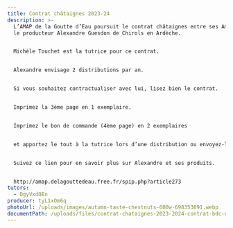 ```yaml
---
title: Contrat châtaignes 2023-24
description: >-
  L’AMAP de la Goutte d’Eau poursuit le contrat châtaignes entre ses Amapiens et
  le producteur Alexandre Guesdon de Chirols en Ardèche.


  Michèle Touchet est la tutrice pour ce contrat.


  Alexandre envisage 2 distributions par an.


  Si vous souhaitez contractualiser avec lui, lisez bien le contrat.


  Imprimez la 3ème page en 1 exemplaire.


  Imprimez le bon de commande (4ème page) en 2 exemplaires


  et apportez le tout à la tutrice lors d’une distribution ou envoyez-le avec votre paiement à son adresse indiquée en bas de page.


  Suivez ce lien pour en savoir plus sur Alexandre et ses produits.


  http://amap.delagouttedeau.free.fr/spip.php?article273
tutors:
  - DgyVxdOEn
producer: tyL1xOm6q
photoUrl: /uploads/images/autumn-taste-chestnuts-600w-698353891.webp
documentPath: /uploads/files/contrat-chataignes-2023-2024-contrat-bdc-decembre-produits-disponibles-tarifs.pdf
---
```

